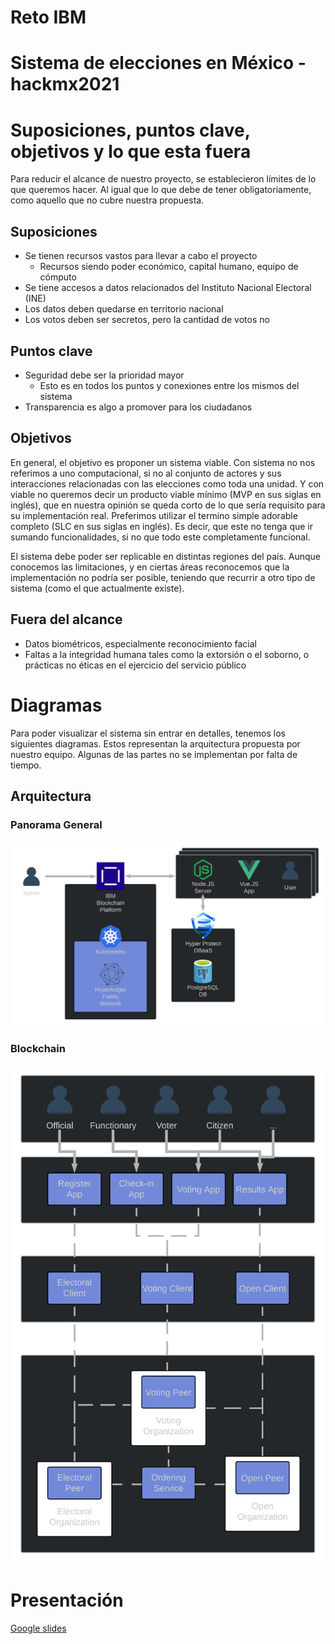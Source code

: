 # Reto IBM

# Sistema de elecciones en México - hackmx2021

# Suposiciones, puntos clave, objetivos y lo que esta fuera

Para reducir el alcance de nuestro proyecto, se establecieron límites de lo que queremos hacer. Al igual que lo que debe de tener obligatoriamente, como aquello que no cubre nuestra propuesta.

## Suposiciones
* Se tienen recursos vastos para llevar a cabo el proyecto
  * Recursos siendo poder económico, capital humano, equipo de cómputo
* Se tiene accesos a datos relacionados del Instituto Nacional Electoral (INE)
* Los datos deben quedarse en territorio nacional
* Los votos deben ser secretos, pero la cantidad de votos no

## Puntos clave
* Seguridad debe ser la prioridad mayor
  * Esto es en todos los puntos y conexiones entre los mismos del sistema
* Transparencia es algo a promover para los ciudadanos

## Objetivos

En general, el objetivo es proponer un sistema viable. Con sistema no nos referimos a uno computacional, si no al conjunto de actores y sus interacciones relacionadas con las elecciones como toda una unidad. Y con viable no queremos decir un producto viable mínimo (MVP en sus siglas en inglés), que en nuestra opinión se queda corto de lo que sería requisito para su implementación real. Preferimos utilizar el termino simple adorable completo (SLC en sus siglas en inglés). Es decir, que este no tenga que ir sumando funcionalidades, si no que todo este completamente funcional.

El sistema debe poder ser replicable en distintas regiones del país. Aunque conocemos las limitaciones, y en ciertas áreas reconocemos que la implementación no podría ser posible, teniendo que recurrir a otro tipo de sistema (como el que actualmente existe).


## Fuera del alcance
* Datos biométricos, especialmente reconocimiento facial
* Faltas a la integridad humana tales como la extorsión o el soborno, o prácticas no éticas en el ejercicio del servicio público

# Diagramas
Para poder visualizar el sistema sin entrar en detalles, tenemos los siguientes diagramas.
Estos representan la arquitectura propuesta por nuestro equipo. Algunas de las partes no se implementan por falta de tiempo.

## Arquitectura
### Panorama General
![Alt text](docs/diagrams/architecture-1.png?raw=true)
### Blockchain
![Alt text](docs/diagrams/architecture-2.png?raw=true)

# Presentación

[Google slides](https://docs.google.com/presentation/d/1RfXNyohv6h3aZOM4FS82TyKQaKpcWrV7qVeONObNaoo/edit?usp=sharing)

